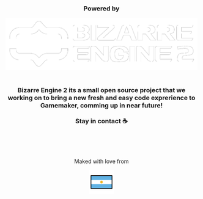 <div align="center">
  <h3>Powered by</h3>
  <img src="https://github.com/Coffee-Mug-Games/.github/raw/main/assets/be_engine_2.png" width=auto height=auto>
  
  <br>
  <br>
  
  <h3>Bizarre Engine 2 its a small open source project that we working on to bring a new fresh and easy code exprerience to Gamemaker, comming up in near future!<br><br>Stay in contact ☕</h3>
  
  <br>
  <br>
  <br>
  
  <p>Maked with love from</p>
  <img src="https://github.com/Coffee-Mug-Games/.github/raw/main/assets/argentina_emoji.png" width=64 height=auto>
</div>
